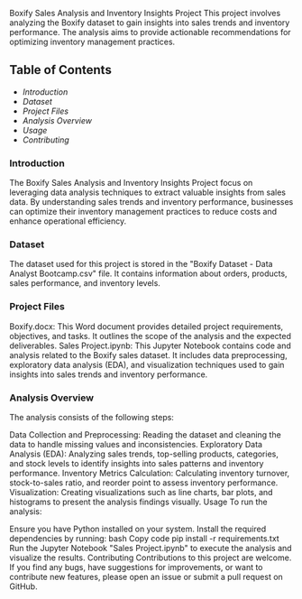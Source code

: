 Boxify Sales Analysis and Inventory Insights Project
This project involves analyzing the Boxify dataset to gain insights into sales trends and inventory performance. The analysis aims to provide actionable recommendations for optimizing inventory management practices.

## Table of Contents

- *Introduction*
- *Dataset*
- *Project Files*
- *Analysis Overview*
- *Usage*
- *Contributing*


### Introduction
The Boxify Sales Analysis and Inventory Insights Project focus on leveraging data analysis techniques to extract valuable insights from sales data. By understanding sales trends and inventory performance, businesses can optimize their inventory management practices to reduce costs and enhance operational efficiency.

### Dataset
The dataset used for this project is stored in the "Boxify Dataset - Data Analyst Bootcamp.csv" file. It contains information about orders, products, sales performance, and inventory levels.

### Project Files
Boxify.docx: This Word document provides detailed project requirements, objectives, and tasks. It outlines the scope of the analysis and the expected deliverables.
Sales Project.ipynb: This Jupyter Notebook contains code and analysis related to the Boxify sales dataset. It includes data preprocessing, exploratory data analysis (EDA), and visualization techniques used to gain insights into sales trends and inventory performance.

### Analysis Overview
The analysis consists of the following steps:

Data Collection and Preprocessing: Reading the dataset and cleaning the data to handle missing values and inconsistencies.
Exploratory Data Analysis (EDA): Analyzing sales trends, top-selling products, categories, and stock levels to identify insights into sales patterns and inventory performance.
Inventory Metrics Calculation: Calculating inventory turnover, stock-to-sales ratio, and reorder point to assess inventory performance.
Visualization: Creating visualizations such as line charts, bar plots, and histograms to present the analysis findings visually.
Usage
To run the analysis:

Ensure you have Python installed on your system.
Install the required dependencies by running:
bash
Copy code
pip install -r requirements.txt
Run the Jupyter Notebook "Sales Project.ipynb" to execute the analysis and visualize the results.
Contributing
Contributions to this project are welcome. If you find any bugs, have suggestions for improvements, or want to contribute new features, please open an issue or submit a pull request on GitHub.
